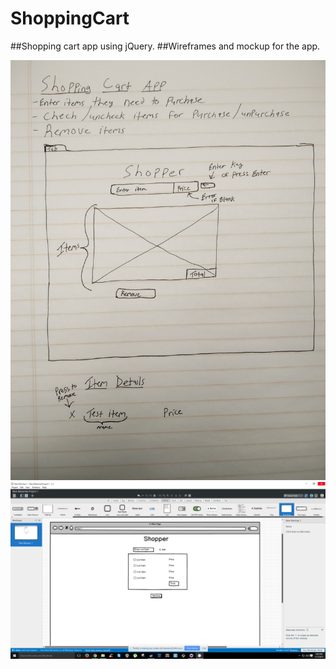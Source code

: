 # ShoppingCart
##Shopping cart app using jQuery.
##Wireframes and mockup for the app.
 
![alt tag](https://github.com/CoolMike90/ShoppingCart/blob/master/Sketch2.jpg)
![alt tag](https://github.com/CoolMike90/ShoppingCart/blob/master/mockup.png)
